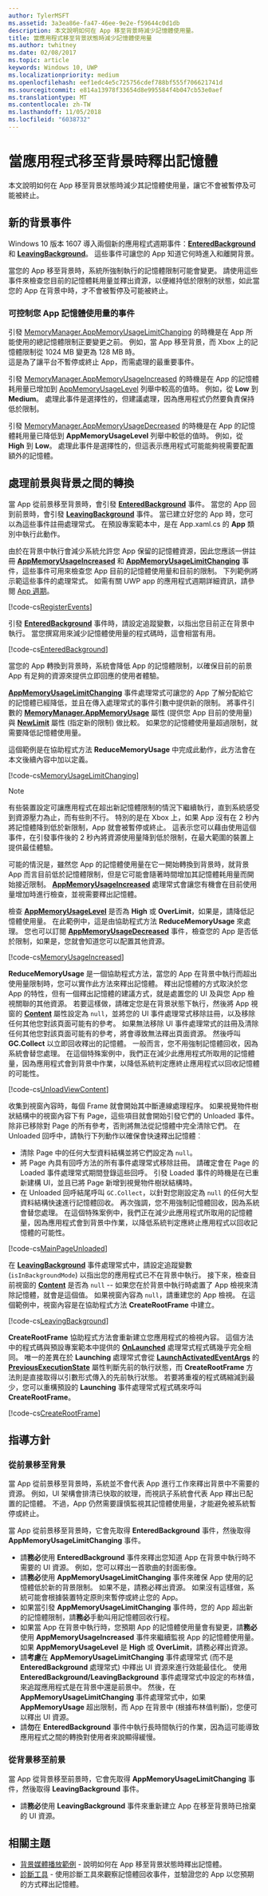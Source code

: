 ```yaml
---
author: TylerMSFT
ms.assetid: 3a3ea86e-fa47-46ee-9e2e-f59644c0d1db
description: 本文說明如何在 App 移至背景時減少記憶體使用量。
title: 當應用程式移至背景狀態時減少記憶體使用量
ms.author: twhitney
ms.date: 02/08/2017
ms.topic: article
keywords: Windows 10, UWP
ms.localizationpriority: medium
ms.openlocfilehash: eef1edc4e5c725756cdef788bf555f706621741d
ms.sourcegitcommit: e814a13978f33654d8e995584f4b047cb53e0aef
ms.translationtype: MT
ms.contentlocale: zh-TW
ms.lasthandoff: 11/05/2018
ms.locfileid: "6038732"
---
```

# <a name="free-memory-when-your-app-moves-to-the-background"></a>當應用程式移至背景時釋出記憶體

本文說明如何在 App 移至背景狀態時減少其記憶體使用量，讓它不會被暫停及可能被終止。

## <a name="new-background-events"></a>新的背景事件

Windows 10 版本 1607 導入兩個新的應用程式週期事件：[**EnteredBackground**](https://msdn.microsoft.com/library/windows/apps/Windows.ApplicationModel.Core.CoreApplication.EnteredBackground) 和 [**LeavingBackground**](https://msdn.microsoft.com/library/windows/apps/Windows.ApplicationModel.Core.CoreApplication.LeavingBackground)。 這些事件可讓您的 App 知道它何時進入和離開背景。

當您的 App 移至背景時，系統所強制執行的記憶體限制可能會變更。 請使用這些事件來檢查您目前的記憶體耗用量並釋出資源，以便維持低於限制的狀態，如此當您的 App 在背景中時，才不會被暫停及可能被終止。

### <a name="events-for-controlling-your-apps-memory-usage"></a>可控制您 App 記憶體使用量的事件

引發 [MemoryManager.AppMemoryUsageLimitChanging](https://msdn.microsoft.com/library/windows/apps/windows.system.memorymanager.appmemoryusagelimitchanging.aspx) 的時機是在 App 所能使用的總記憶體限制正要變更之前。 例如，當 App 移至背景，而 Xbox 上的記憶體限制從 1024 MB 變更為 128 MB 時。  
這是為了讓平台不暫停或終止 App，而需處理的最重要事件。

引發 [MemoryManager.AppMemoryUsageIncreased](https://msdn.microsoft.com/library/windows/apps/windows.system.memorymanager.appmemoryusageincreased.aspx) 的時機是在 App 的記憶體耗用量已增加到 [AppMemoryUsageLevel](https://msdn.microsoft.com/library/windows/apps/windows.system.appmemoryusagelevel.aspx) 列舉中較高的值時。 例如，從 **Low** 到 **Medium**。 處理此事件是選擇性的，但建議處理，因為應用程式仍然要負責保持低於限制。

引發 [MemoryManager.AppMemoryUsageDecreased](https://msdn.microsoft.com/library/windows/apps/windows.system.memorymanager.appmemoryusagedecreased.aspx) 的時機是在 App 的記憶體耗用量已降低到 **AppMemoryUsageLevel** 列舉中較低的值時。 例如，從 **High** 到 **Low**。 處理此事件是選擇性的，但這表示應用程式可能能夠視需要配置額外的記憶體。

## <a name="handle-the-transition-between-foreground-and-background"></a>處理前景與背景之間的轉換

當 App 從前景移至背景時，會引發 [**EnteredBackground**](https://msdn.microsoft.com/library/windows/apps/Windows.ApplicationModel.Core.CoreApplication.EnteredBackground) 事件。 當您的 App 回到前景時，會引發 [**LeavingBackground**](https://msdn.microsoft.com/library/windows/apps/Windows.ApplicationModel.Core.CoreApplication.LeavingBackground) 事件。 當已建立好您的 App 時，您可以為這些事件註冊處理常式。 在預設專案範本中，是在 App.xaml.cs 的 **App** 類別中執行此動作。

由於在背景中執行會減少系統允許您 App 保留的記憶體資源，因此您應該一併註冊 [**AppMemoryUsageIncreased**](https://msdn.microsoft.com/library/windows/apps/Windows.System.MemoryManager.AppMemoryUsageIncreased) 和 [**AppMemoryUsageLimitChanging**](https://msdn.microsoft.com/library/windows/apps/Windows.System.MemoryManager.AppMemoryUsageLimitChanging) 事件，這些事件可用來檢查您 App 目前的記憶體使用量和目前的限制。 下列範例將示範這些事件的處理常式。 如需有關 UWP app 的應用程式週期詳細資訊，請參閱 [App 週期](..//launch-resume/app-lifecycle.md)。

[!code-cs[RegisterEvents](./code/ReduceMemory/cs/App.xaml.cs#SnippetRegisterEvents)]

引發 [**EnteredBackground**](https://msdn.microsoft.com/library/windows/apps/Windows.ApplicationModel.Core.CoreApplication.EnteredBackground) 事件時，請設定追蹤變數，以指出您目前正在背景中執行。 當您撰寫用來減少記憶體使用量的程式碼時，這會相當有用。

[!code-cs[EnteredBackground](./code/ReduceMemory/cs/App.xaml.cs#SnippetEnteredBackground)]

當您的 App 轉換到背景時，系統會降低 App 的記憶體限制，以確保目前的前景 App 有足夠的資源來提供立即回應的使用者體驗。

[**AppMemoryUsageLimitChanging**](https://msdn.microsoft.com/library/windows/apps/Windows.System.MemoryManager.AppMemoryUsageLimitChanging) 事件處理常式可讓您的 App 了解分配給它的記憶體已經降低，並且在傳入處理常式的事件引數中提供新的限制。 將事件引數的 [**MemoryManager.AppMemoryUsage**](https://msdn.microsoft.com/library/windows/apps/Windows.System.MemoryManager.AppMemoryUsage) 屬性 (提供您 App 目前的使用量) 與 [**NewLimit**](https://msdn.microsoft.com/library/windows/apps/Windows.System.AppMemoryUsageLimitChangingEventArgs.NewLimit) 屬性 (指定新的限制) 做比較。 如果您的記憶體使用量超過限制，就需要降低記憶體使用量。

這個範例是在協助程式方法 **ReduceMemoryUsage** 中完成此動作，此方法會在本文後續內容中加以定義。

[!code-cs[MemoryUsageLimitChanging](./code/ReduceMemory/cs/App.xaml.cs#SnippetMemoryUsageLimitChanging)]

> [!NOTE]
> 有些裝置設定可讓應用程式在超出新記憶體限制的情況下繼續執行，直到系統感受到資源壓力為止，而有些則不行。 特別的是在 Xbox 上，如果 App 沒有在 2 秒內將記憶體降到低於新限制，App 就會被暫停或終止。 這表示您可以藉由使用這個事件，在引發事件後的 2 秒內將資源使用量降到低於限制，在最大範圍的裝置上提供最佳體驗。

可能的情況是，雖然您 App 的記憶體使用量在它一開始轉換到背景時，就背景 App 而言目前低於記憶體限制，但是它可能會隨著時間增加其記憶體耗用量而開始接近限制。 [**AppMemoryUsageIncreased**](https://msdn.microsoft.com/library/windows/apps/Windows.System.MemoryManager.AppMemoryUsageIncreased) 處理常式會讓您有機會在目前使用量增加時進行檢查，並視需要釋出記憶體。

檢查 [**AppMemoryUsageLevel**](https://msdn.microsoft.com/library/windows/apps/Windows.System.AppMemoryUsageLevel) 是否為 **High** 或 **OverLimit**，如果是，請降低記憶體使用量。 在此範例中，這是由協助程式方法 **ReduceMemoryUsage** 來處理。 您也可以訂閱 [**AppMemoryUsageDecreased**](https://msdn.microsoft.com/library/windows/apps/Windows.System.MemoryManager.AppMemoryUsageDecreased) 事件，檢查您的 App 是否低於限制，如果是，您就會知道您可以配置其他資源。

[!code-cs[MemoryUsageIncreased](./code/ReduceMemory/cs/App.xaml.cs#SnippetMemoryUsageIncreased)]

**ReduceMemoryUsage** 是一個協助程式方法，當您的 App 在背景中執行而超出使用量限制時，您可以實作此方法來釋出記憶體。 釋出記憶體的方式取決於您 App 的特性，但有一個釋出記憶體的建議方式，就是處置您的 UI 及與您 App 檢視關聯的其他資源。 若要這樣做，請確定您是在背景狀態下執行，然後將 App 視窗的 [**Content**](https://msdn.microsoft.com/library/windows/apps/Windows.UI.Xaml.Window.Content) 屬性設定為 `null`，並將您的 UI 事件處理常式移除註冊，以及移除任何其他您對該頁面可能有的參考。 如果無法移除 UI 事件處理常式的註冊及清除任何其他您對該頁面可能有的參考，將會導致無法釋出頁面資源。 然後呼叫 **GC.Collect** 以立即回收釋出的記憶體。 一般而言，您不用強制記憶體回收，因為系統會替您處理。 在這個特殊案例中，我們正在減少此應用程式所取用的記憶體量，因為應用程式會到背景中作業，以降低系統判定應終止應用程式以回收記憶體的可能性。

[!code-cs[UnloadViewContent](./code/ReduceMemory/cs/App.xaml.cs#SnippetUnloadViewContent)]

收集到視窗內容時，每個 Frame 就會開始其中斷連線處理程序。 如果視覺物件樹狀結構中的視窗內容下有 Page，這些項目就會開始引發它們的 Unloaded 事件。 除非已移除對 Page 的所有參考，否則將無法從記憶體中完全清除它們。 在 Unloaded 回呼中，請執行下列動作以確保會快速釋出記憶體︰
* 清除 Page 中的任何大型資料結構並將它們設定為 `null`。
* 將 Page 內具有回呼方法的所有事件處理常式移除註冊。 請確定會在 Page 的 Loaded 事件處理常式期間登錄這些回呼。 引發 Loaded 事件的時機是在已重新建構 UI，並且已將 Page 新增到視覺物件樹狀結構時。
* 在 Unloaded 回呼結尾呼叫 `GC.Collect`，以針對您剛設定為 `null` 的任何大型資料結構快速進行記憶體回收。 再次強調，您不用強制記憶體回收，因為系統會替您處理。 在這個特殊案例中，我們正在減少此應用程式所取用的記憶體量，因為應用程式會到背景中作業，以降低系統判定應終止應用程式以回收記憶體的可能性。

[!code-cs[MainPageUnloaded](./code/ReduceMemory/cs/App.xaml.cs#SnippetMainPageUnloaded)]

在 [**LeavingBackground**](https://msdn.microsoft.com/library/windows/apps/Windows.ApplicationModel.Core.CoreApplication.LeavingBackground) 事件處理常式中，請設定追蹤變數 (`isInBackgroundMode`) 以指出您的應用程式已不在背景中執行。 接下來，檢查目前視窗的 [**Content**](https://msdn.microsoft.com/library/windows/apps/Windows.UI.Xaml.Window.Content) 是否為 `null` -- 如果您在於背景中執行時處置了 App 檢視來清除記憶體，就會是這個值。 如果視窗內容為 `null`，請重建您的 App 檢視。 在這個範例中，視窗內容是在協助程式方法 **CreateRootFrame** 中建立。

[!code-cs[LeavingBackground](./code/ReduceMemory/cs/App.xaml.cs#SnippetLeavingBackground)]

**CreateRootFrame** 協助程式方法會重新建立您應用程式的檢視內容。 這個方法中的程式碼與預設專案範本中提供的 [**OnLaunched**](https://msdn.microsoft.com/library/windows/apps/br242335) 處理常式程式碼幾乎完全相同。 唯一的差異在於 **Launching** 處理常式會從 [**LaunchActivatedEventArgs**](https://msdn.microsoft.com/library/windows/apps/Windows.ApplicationModel.Activation.LaunchActivatedEventArgs) 的 [**PreviousExecutionState**](https://msdn.microsoft.com/library/windows/apps/Windows.ApplicationModel.Activation.LaunchActivatedEventArgs.PreviousExecutionState) 屬性判斷先前的執行狀態，而 **CreateRootFrame** 方法則是直接取得以引數形式傳入的先前執行狀態。 若要將重複的程式碼縮減到最少，您可以重構預設的 **Launching** 事件處理常式程式碼來呼叫 **CreateRootFrame**。

[!code-cs[CreateRootFrame](./code/ReduceMemory/cs/App.xaml.cs#SnippetCreateRootFrame)]

## <a name="guidelines"></a>指導方針

### <a name="moving-from-the-foreground-to-the-background"></a>從前景移至背景

當 App 從前景移至背景時，系統並不會代表 App 進行工作來釋出背景中不需要的資源。 例如，UI 架構會排清已快取的紋理，而視訊子系統會代表 App 釋出已配置的記憶體。 不過，App 仍然需要謹慎監視其記憶體使用量，才能避免被系統暫停或終止。

當 App 從前景移至背景時，它會先取得 **EnteredBackground** 事件，然後取得 **AppMemoryUsageLimitChanging** 事件。

- 請**務必**使用 **EnteredBackground** 事件來釋出您知道 App 在背景中執行時不需要的 UI 資源。 例如，您可以釋出一首歌曲的封面影像。
- 請**務必**使用 **AppMemoryUsageLimitChanging** 事件來確保 App 使用的記憶體低於新的背景限制。 如果不是，請務必釋出資源。 如果沒有這樣做，系統可能會根據裝置特定原則來暫停或終止您的 App。
- 如果當引發 **AppMemoryUsageLimitChanging** 事件時，您的 App 超出新的記憶體限制，請**務必**手動叫用記憶體回收行程。
- 如果當 App 在背景中執行時，您預期 App 的記憶體使用量會有變更，請**務必**使用 **AppMemoryUsageIncreased** 事件來繼續監視 App 的記憶體使用量。 如果 **AppMemoryUsageLevel** 是 **High** 或 **OverLimit**，請務必釋出資源。
- 請**考慮**在 **AppMemoryUsageLimitChanging** 事件處理常式 (而不是 **EnteredBackground** 處理常式) 中釋出 UI 資源來進行效能最佳化。 使用 **EnteredBackground/LeavingBackground** 事件處理常式中設定的布林值，來追蹤應用程式是在背景中還是前景中。 然後，在 **AppMemoryUsageLimitChanging** 事件處理常式中，如果 **AppMemoryUsage** 超出限制，而 App 在背景中 (根據布林值判斷)，您便可以釋出 UI 資源。
- 請**勿**在 **EnteredBackground** 事件中執行長時間執行的作業，因為這可能導致應用程式之間的轉換對使用者來說顯得緩慢。

### <a name="moving-from-the-background-to-the-foreground"></a>從背景移至前景

當 App 從背景移至前景時，它會先取得 **AppMemoryUsageLimitChanging** 事件，然後取得 **LeavingBackground** 事件。

- 請**務必**使用 **LeavingBackground** 事件來重新建立 App 在移至背景時已捨棄的 UI 資源。

## <a name="related-topics"></a>相關主題

* [背景媒體播放範例](http://go.microsoft.com/fwlink/p/?LinkId=800141) - 說明如何在 App 移至背景狀態時釋出記憶體。
* [診斷工具](https://blogs.msdn.microsoft.com/visualstudioalm/2015/01/16/diagnostic-tools-debugger-window-in-visual-studio-2015/) - 使用診斷工具來觀察記憶體回收事件，並驗證您的 App 以您預期的方式釋出記憶體。

